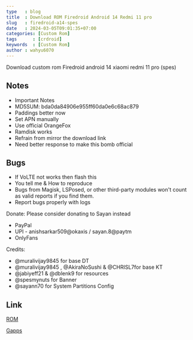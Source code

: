 ```yaml
---
type   : blog
title  : Download ROM Firedroid Android 14 Redmi 11 pro
slug   : firedroid-a14-spes
date   : 2024-03-05T09:01:35+07:00
categories: [Custom Rom]
tags      : [crdroid]
keywords  : [Custom Rom]
author : wahyu6070
---
```


Download custom rom Firedroid android 14 xiaomi redmi 11 pro (spes)

## Notes
- Important Notes
- MD5SUM: bda0da84906e955ff60da0e6c68ac879
- Paddings better now
- Set APN manually
- Use official OrangeFox
- Ramdisk works
- Refrain from mirror the download link
- Need better response to make this bomb official

## Bugs
- If VoLTE not works then flash this
- You tell me & How to reproduce
- Bugs from Magisk, LSPosed, or other third-party modules won't count as valid reports if you find them.
- Report bugs properly with logs

Donate:
Please consider donating to Sayan instead
- PayPal
- UPI - anishsarkar509@okaxis / sayan.8@paytm
- OnlyFans

Credits:
- @muralivijay9845 for base DT
- @muralivijay9845 , @AkiraNoSushi & @CHRISL7for base KT
- @jabiyeff21 & @dblenk9 for resources
- @spesmynuts for Banner
- @sayann70 for System Partitions Config

## Link

[ROM](https://sourceforge.net/projects/customromspes/files/FireDroid/A14/FireDroid-Hellix-v2.0-spes-14.0-20240229-1709-COMMUNITY.zip/download)

[Gapps](https://litegapps.github.io)

